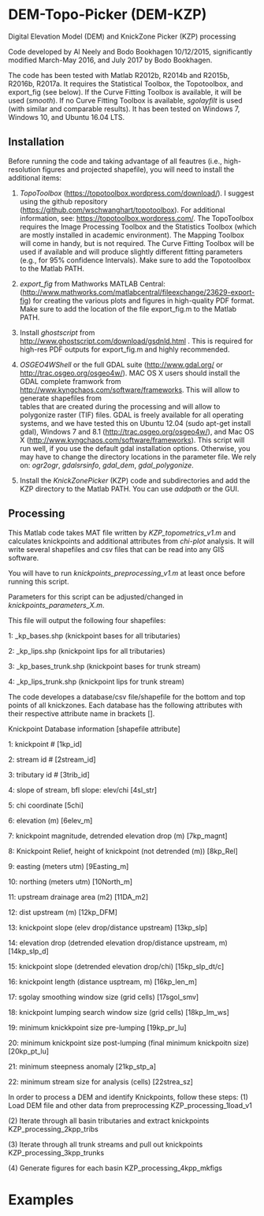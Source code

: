 # DEM-Topo-Picker (DEM-KZP)
Digital Elevation Model (DEM) and KnickZone Picker (KZP) processing

Code developed by Al Neely and Bodo Bookhagen 10/12/2015, significantly
modified March-May 2016, and July 2017 by Bodo Bookhagen.

The code has been tested with Matlab R2012b, R2014b and R2015b, R2016b, R2017a. 
It requires the Statistical Toolbox, the Topotoolbox, and 
export_fig (see below). If the Curve Fitting 
Toolbox is available, it will be used (_smooth_). If no Curve Fitting 
Toolbox is available, _sgolayfilt_ is used (with similar and comparable 
results). It has been tested on Windows 7, Windows 10, and Ubuntu 16.04 LTS.

## Installation

Before running the code and taking advantage of all feautres (i.e.,
high-resolution figures and projected shapefile), you will need to
install the additional items:

1. _TopoToolbox_ (https://topotoolbox.wordpress.com/download/). I suggest
using the github repository
(https://github.com/wschwanghart/topotoolbox). For additional
information, see: https://topotoolbox.wordpress.com/.
The TopoToolbox requires the Image Processing Toolbox and the Statistics
Toolbox (which are mostly installed in academic environment). 
The Mapping Toolbox will come in handy, but is not required. The Curve 
Fitting Toolbox will be used if available and will produce slightly
different fitting parameters (e.g., for 95% confidence Intervals).
Make sure to add the Topotoolbox to the Matlab PATH.

2. _export_fig_ from Mathworks MATLAB Central:
(http://www.mathworks.com/matlabcentral/fileexchange/23629-export-fig)
for creating the various plots and figures in high-quality PDF format.
Make sure to add the location of the file export_fig.m to the Matlab PATH.

3. Install _ghostscript_ from
http://www.ghostscript.com/download/gsdnld.html . This is required for 
high-res PDF outputs for export_fig.m and highly recommended.

4. _OSGEO4WShell_ or the full GDAL suite (http://www.gdal.org/ or 
http://trac.osgeo.org/osgeo4w/). MAC OS X users should install the GDAL 
complete framwork from http://www.kyngchaos.com/software/frameworks. 
This will allow to generate shapefiles from  
tables that are created during the processing and will allow to
polygonize raster (TIF) files. GDAL is freely available for all operating
systems, and we have tested this on Ubuntu 12.04
(sudo apt-get install gdal), Windows 7 and 8.1 
(http://trac.osgeo.org/osgeo4w/), and
Mac OS X (http://www.kyngchaos.com/software/frameworks). This script will
run well, if you use the default gdal installation options. Otherwise,
you may have to change the directory locations in the parameter file.
We rely on: _ogr2ogr_, _gdalsrsinfo_, _gdal_dem_,
_gdal_polygonize_.

5. Install the _KnickZonePicker_ (KZP) code and subdirectories and add
the KZP directory to the Matlab PATH. You can use _addpath_ or the GUI.

## Processing
This Matlab code takes MAT file written by
_KZP_topometrics_v1.m_ and calculates knickpoints and
additional attributes from _chi-plot_ analysis. It will write several
shapefiles and csv files that can be read into any GIS software.

You will have to run _knickpoints_preprocessing_v1.m_ at least once before
running this script.

Parameters for this script can be adjusted/changed in
_knickpoints_parameters_X.m_.

This file will output the following four shapefiles:

  1: <filename>_kp_bases.shp (knickpoint bases for all tributaries)
  
  2: <filename>_kp_lips.shp (knickpoint lips for all tributaries)
  
  3: <filename>_kp_bases_trunk.shp (knickpoint bases for trunk stream)
  
  4: <filename>_kp_lips_trunk.shp (knickpoint lips for trunk stream)


The code developes a database/csv file/shapefile for the bottom and top
points of all knickzones. Each database has the following attributes with
their respective attribute name in brackets [].

Knickpoint Database information [shapefile attribute]

  1: knickpoint # [1kp_id]
  
  2: stream id # [2stream_id]
  
  3: tributary id # [3trib_id]
  
  4: slope of stream, bfl slope: elev/chi [4sl_str]
  
  5: chi coordinate [5chi]
  
  6: elevation (m) [6elev_m]
  
  7: knickpoint magnitude, detrended elevation drop (m) [7kp_magnt]
  
  8: Knickpoint Relief, height of knickpoint (not detrended (m)) [8kp_Rel]
  
  9: easting (meters utm) [9Easting_m]
  
  10: northing (meters utm) [10North_m]
  
  11: upstream drainage area (m2) [11DA_m2]

  12: dist upstream (m) [12kp_DFM]

  13: knickpoint slope (elev drop/distance upstream) [13kp_slp]

  14: elevation drop (detrended elevation drop/distance upstream, m) [14kp_slp_d]

  15: knickpoint slope (detrended elevation drop/chi) [15kp_slp_dt/c]

  16: knickpoint length (distance usptream, m) [16kp_len_m]

  17: sgolay smoothing window size (grid cells) [17sgol_smv]

  18: knickpoint lumping search window size (grid cells) [18kp_lm_ws]

  19: minimum knickkpoint size pre-lumping [19kp_pr_lu]

  20: minimum knickpoint size post-lumping (final minimum knickpoitn size) [20kp_pt_lu]

  21: minimum steepness anomaly [21kp_stp_a]

  22: minimum stream size for analysis (cells) [22strea_sz]

In order to process a DEM and identify Knickpoints, follow these steps:
(1) Load DEM file and other data from preprocessing
KZP_processing_1load_v1

(2) Iterate through all basin tributaries and extract knickpoints
KZP_processing_2kpp_tribs

(3) Iterate through all trunk streams and pull out knickpoints
KZP_processing_3kpp_trunks

(4) Generate figures for each basin
KZP_processing_4kpp_mkfigs

# Examples
